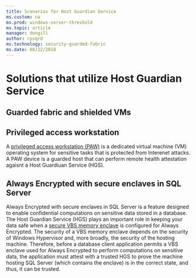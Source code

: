 ```yaml
---
title: Scenarios for Host Guardian Service 
ms.custom: na
ms.prod: windows-server-threshold
ms.topic: article
manager: dongill
author: rpsqrd
ms.technology: security-guarded-fabric
ms.date: 08/22/2018
---
```


# Solutions that utilize Host Guardian Service

## Guarded fabric and shielded VMs

## Privileged access workstation

A [privileged access workstation (PAW)](https://blogs.technet.microsoft.com/datacentersecurity/2017/10/13/privileged-access-workstationpaw/) is a dedicated virtual machine (VM) operating system for sensitive tasks that is protected from Interenet attacks. A PAW device is a guarded host that can perform remote health attestation agaisnt a Host Guardiuan Service (HGS).

## Always Encrypted with secure enclaves in SQL Server

Always Encrypted with secure enclaves in SQL Server is a feature designed to enable confidential computations on sensitive data stored in a database. 
The Host Guardian Service (HGS) plays an important role in keeping your data safe when a [secure VBS memory enclave](https://cloudblogs.microsoft.com/microsoftsecure/2018/06/05/virtualization-based-security-vbs-memory-enclaves-data-protection-through-isolation/) is configured for Always Encrypted. 
The security of a VBS memory enclave depends on the security of Windows Hypervisor and, more broadly, the security of the hosting machine. 
Therefore, before a database client application permits a VBS enclave used for Always Encrypted to perform computations on sensitive data, the application must attest with a trusted HGS to prove the machine hosting SQL Server (which contains the enclave) is in the correct state, and thus, it can be trusted. 



